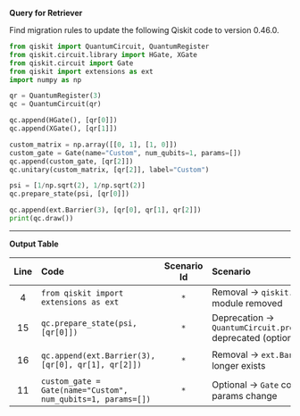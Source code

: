 **Query for Retriever**

Find migration rules to update the following Qiskit code to version 0.46.0.

```python
from qiskit import QuantumCircuit, QuantumRegister
from qiskit.circuit.library import HGate, XGate
from qiskit.circuit import Gate
from qiskit import extensions as ext
import numpy as np

qr = QuantumRegister(3)
qc = QuantumCircuit(qr)

qc.append(HGate(), [qr[0]])
qc.append(XGate(), [qr[1]])

custom_matrix = np.array([[0, 1], [1, 0]])
custom_gate = Gate(name="Custom", num_qubits=1, params=[])
qc.append(custom_gate, [qr[2]])
qc.unitary(custom_matrix, [qr[2]], label="Custom")

psi = [1/np.sqrt(2), 1/np.sqrt(2)]
qc.prepare_state(psi, [qr[0]])

qc.append(ext.Barrier(3), [qr[0], qr[1], qr[2]])
print(qc.draw())
```

---

**Output Table**

| Line | Code | Scenario Id | Scenario | Artifact | Refactoring |
| :--: | :--- | :---------: | :------- | :------- | :---------- |
| 4 | `from qiskit import extensions as ext` | `*` | Removal -> `qiskit.extensions` module removed | `extensions` | `from qiskit.circuit import Barrier` |
| 15 | `qc.prepare_state(psi, [qr[0]])` | `*` | Deprecation -> `QuantumCircuit.prepare_state` deprecated (optional) | `QuantumCircuit.prepare_state` | `qc.initialize(psi, qr[0])` |
| 16 | `qc.append(ext.Barrier(3), [qr[0], qr[1], qr[2]])` | `*` | Removal -> `ext.Barrier` no longer exists | `Barrier` | `qc.append(Barrier(3), [qr[0], qr[1], qr[2]])` |
| 11 | `custom_gate = Gate(name="Custom", num_qubits=1, params=[])` | `*` | Optional -> `Gate` constructor params change | `Gate` | `custom_gate = Gate(name="Custom", num_qubits=1)` |